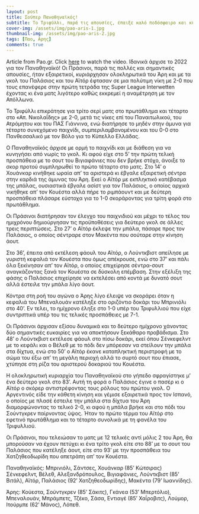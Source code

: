 ```yaml
---
layout: post
title: Σούπερ Παναθηναϊκός!
subtitle: Το Τριφύλλι, παρά τις απουσίες, έπαιξε καλό ποδόσφαιρο και κυριάρχησε ολοκληρωτικά του Άρη με γκολ των Παλάσιος και Αϊτόρ
cover-img: /assets/img/pao-aris-1.jpg
thumbnail-img: /assets/img/pao-aris-2.jpg
tags: [Παο, Αρης]
comments: true
---
```

Article from Pao.gr.
Click [here](https://www.youtube.com/watch?v=koUl6MYRdLE)  to watch the video.
Ιδανικά άρχισε το 2022 για τον Παναθηναϊκό! Οι Πράσινοι, παρά τις πολλές και σημαντικές απουσίες, ήταν εξαιρετικοί, κυριάρχησαν ολοκληρωτικά του Άρη και με τα γκολ του Παλάσιος και του Αϊτόρ έφτασαν σε μια πολύτιμη νίκη με 2-0 που τους επανέφερε στην πρώτη τετράδα της Super League Interwetten έχοντας κι ένα ματς λιγότερο καθώς εκκρεμεί η αναμέτρηση με τον Απόλλωνα.

Το Τριφύλλι επικράτησε για τρίτο σερί ματς στο πρωτάθλημα και τέταρτο στο «Απ. Νικολαΐδης» με 2-0, μετά τις νίκες επί του Παναιτωλικού, του Ατρόμητου και του ΠΑΣ Γιάννινα, ενώ διατήρησε το μηδέν στην άμυνα για τέταρτο συνεχόμενο παιχνίδι, συμπεριλαμβανομένου και του 0-0 στο Πανθεσσαλικό με τον Βόλο για το Κύπελλο Ελλάδας.

Ο Παναθηναϊκός άρχισε με ορμή το παιχνίδι και με διάθεση για να κυνηγήσει από νωρίς το γκολ. Κι αφού είχε στο 5’ την πρώτη τελική προσπάθεια με το σουτ του Βιγιαφάνιες που δεν βρήκε στόχο, άνοιξε το σκορ προτού συμπληρωθεί το πρώτο τέταρτο στο ματς. Στο 14’ ο Χουάνκαρ κινήθηκε ωραία απ’ τα αριστερά κι έβγαλε εξαιρετική σέντρα στην καρδιά της άμυνας του Άρη. Εκεί ο Αϊτόρ με εκπληκτικό κατέβασμα της μπάλας, ουσιαστικά έβγαλε ασίστ για τον Παλάσιος, ο οποίος αρχικά νικήθηκε απ’ τον Κουέστα αλλά πήρε το ριμπάουντ και με δεύτερη προσπάθεια πλάσαρε εύστοχα για το 1-0 σκοράροντας για τρίτη φορά στο πρωτάθλημα.

Οι Πράσινοι διατήρησαν τον έλεγχο του παιχνιδιού και μέχρι το τέλος του ημιχρόνου δημιούργησαν τις προϋποθέσεις για δεύτερο γκολ σε άλλες τρεις περιπτώσεις. Στο 27’ ο Αϊτόρ έκλεψε την μπάλα, πάσαρε προς τον Παλάσιος, ο οποίος σέντραρε στον Μακέντα που σούταρε στην κίνηση άουτ.

Στο 36’, έπειτα από εκτέλεση φάουλ του Αϊτόρ, ο Λούντκβιστ απείλησε με γυριστή κεφαλιά τον Κουέστα που όμως απέκρουσε, ενώ στο 37’ και πάλι όλα ξεκίνησαν απ’ τον Αϊτόρ, ο οποίος επιχείρησε σέντρα-σουτ αναγκάζοντας ξανά τον Κουέστα σε δύσκολη επέμβαση. Στην εξέλιξη της φάσης ο Παλάσιος επιχείρησε να εκτελέσει από κοντά με δυνατό σουτ αλλά έστειλε την μπάλα λίγο άουτ.

Κόντρα στη ροή του αγώνα ο Άρης λίγο έλειψε να σκοράρει όταν η κεφαλιά του Μπεναλουάν κατέληξε στο οριζόντιο δοκάρι του Μπρινιόλι στο 40’. Εν τελει, το ημίχρονο έληξε στο 1-0 υπέρ του Τριφυλλιού που είχε συντριπτικά υπέρ του τις τελικές προσπάθειες με 7-1.

Οι Πράσινοι άρχισαν εξίσου δυναμικά και το δεύτερο ημίχρονο χάνοντας δύο σημαντικές ευκαιρίες για να αποκτήσουν ξεκάθαρο προβάδισμα. Στο 48’ ο Λούντκβιστ εκτέλεσε φάουλ στο πίσω δοκάρι, εκεί όπου Σένκεφελντ με το κεφάλι και ο Βέλεθ με το πόδι δεν μπόρεσαν να στείλουν την μπάλα στα δίχτυα, ενώ στο 50’ ο Αϊτόρ έκανε καταπληκτική περιστροφή με το σώμα του έξω απ’ τη μεγάλη περιοχή αλλά το συρτό σουτ που έπιασε, χτύπησε στη ρίζα του αριστερού δοκαριού του Κουέστα.

Η ολοκληρωτική κυριαρχία του Παναθηναϊκού στο γήπεδο σφραγίστηκε μ’ ένα δεύτερο γκολ στο 83’. Αυτή τη φορά ο Παλάσιος έγινε ο πασέρ κι ο Αϊτόρ ο σκόρερ αντιστρέφοντας τους ρόλους του πρώτου γκολ. Ο Αργεντινός είδε την κάθετη κίνηση και γέμισε εξαιρετικά προς τον Ισπανό, ο οποίος με πλασέ έστειλε την μπάλα στα δίχτυα του Άρη διαμορφώνοντας το τελικό 2-0, κι αφού η μπάλα βρήκε και στο πόδι του Σούντγκρεν παίρνοντας ύψος. Ήταν το πρώτο τέρμα του Αϊτόρ στο εφετινό πρωτάθλημα και το τέταρτο συνολικά με τη φανέλα του Τριφυλλιού.

Οι Πράσινοι, που τελειώσαν το ματς με 12 τελικές αντί μόλις 2 του Άρη, θα μπορούσαν να έχουν πετύχει κι ένα τρίτο γκολ είτε στο 88’ με το σουτ του Παλάσιος που κατέληξε άουτ, είτε στο 93’ με την προσπάθεια του Χατζηθεοδωρίδη που απετράπη απ’ τον Κουέστα.

Παναθηναϊκός: Μπρινιόλι, Σάντσες, Χουάνκαρ (85’ Κώτσιρας) Σένκεφελντ, Βέλεθ, Αλεξανδρόπουλος, Βιγιαφάνιες, Λούντκβιστ (85’ Βιτάλ), Αϊτόρ, Παλάσιος (92’ Χατζηθεοδωρίδης), Μακέντα (79’ Ιωαννίδης).

Άρης: Κούεστα, Σούντγκρεν (85’ Σάκιτς), Γκάνεα (53’ Μπερτόλιο), Μπεναλουάν, Μπράμπετς, Τζέκο, Σάσα, Εντιαγέ (85’ Χαΐροβιτς), Λούμορ, Ιτούρμπε (62’ Μάνος), Λόπεθ.
